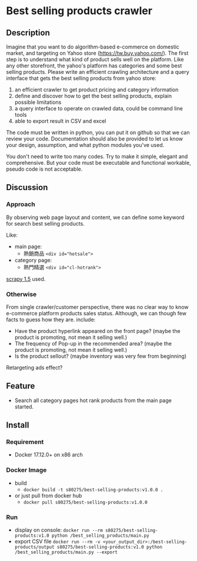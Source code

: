 # Best selling products crawler

## Description

Imagine that you want to do algorithm-based e-commerce on domestic market, and targeting on Yahoo store (https://tw.buy.yahoo.com/). The first step is to understand what kind of product sells well on the platform. Like any other storefront, the yahoo's platform has categories and some best selling products. Please write an efficient crawling architecture and a query interface that gets the best selling products from yahoo store:

1. an efficient crawler to get product pricing and category information
1. define and discover how to get the best selling products, explain possible limitations
1. a query interface to operate on crawled data, could be command line tools
1. able to export result in CSV and excel

The code must be written in python, you can put it on github so that we can review your code. Documentation should also be provided to let us know your design, assumption, and what python modules you've used.

You don't need to write too many codes. Try to make it simple, elegant and comprehensive. But your code must be executable and functional workable, pseudo code is not acceptable.

## Discussion
### Approach
By observing web page layout and content, we can define some keyword for search best selling products.

Like:
- main page:
  - 熱銷商品 `<div id="hotsale">`
- category page:
  - 熱門精選 `<div id="cl-hotrank">`

[scrapy 1.5](https://scrapy.org/) used.

### Otherwise
From single crawler/customer perspective, there was no clear way to know e-commerce platform products sales status. Although, we can though few facts to guess how they are. include:
- Have the product hyperlink appeared on the front page?
  (maybe the product is promoting, not mean it selling well.)
- The frequency of Pop-up in the recommended area?
  (maybe the product is promoting, not mean it selling well.)
- Is the product sellout?
  (maybe inventory was very few from beginning)

Retargeting ads effect?

## Feature

- Search all category pages hot rank products from the main page started.

## Install
### Requirement

- Docker 17.12.0+ on x86 arch

### Docker Image

- build
  - `docker build -t s80275/best-selling-products:v1.0.0 .`
- or just pull from docker hub
  - `docker pull s80275/best-selling-products:v1.0.0`

### Run
- display on console:
`docker run --rm s80275/best-selling-products:v1.0 python /best_selling_products/main.py`
- export CSV file
`docker run --rm -v <your_output_dir>:/best-selling-products/output s80275/best-selling-products:v1.0 python /best_selling_products/main.py --export`
